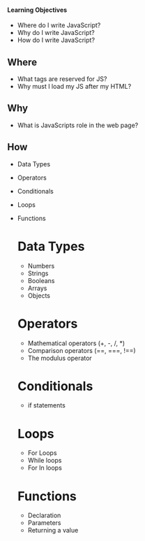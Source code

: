 #### Learning Objectives
-   Where do I write JavaScript?
-   Why do I write JavaScript?
-   How do I write JavaScript?

## Where
-   What tags are reserved for JS?
-   Why must I load my JS after my HTML?

## Why
-   What is JavaScripts role in the web page?

## How
-   Data Types
-   Operators
-   Conditionals
-   Loops
-   Functions

    # Data Types
    -   Numbers
    -   Strings
    -   Booleans
    -   Arrays
    -   Objects

    # Operators
    -   Mathematical operators (+, -, /, *)
    -   Comparison operators (==, ===, !==)
    -   The modulus operator

    # Conditionals
    -   if statements

    # Loops
    -   For Loops
    -   While loops
    -   For In loops

    # Functions
    -   Declaration
    -   Parameters
    -   Returning a value
